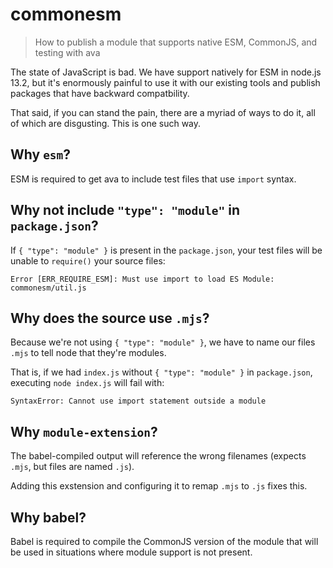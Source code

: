 # commonesm
> How to publish a module that supports native ESM, CommonJS, and testing with ava

The state of JavaScript is bad. We have support natively for ESM in node.js 13.2, but it's enormously painful to use it with our existing tools and publish packages that have backward compatbility.

That said, if you can stand the pain, there are a myriad of ways to do it, all of which are disgusting. This is one such way.

## Why `esm`?

ESM is required to get ava to include test files that use `import` syntax.


## Why not include `"type": "module"` in `package.json`?

If `{ "type": "module" }` is present in the `package.json`, your test files will be unable to `require()` your source files:

```
Error [ERR_REQUIRE_ESM]: Must use import to load ES Module: commonesm/util.js
```


## Why does the source use `.mjs`?

Because we're not using `{ "type": "module" }`, we have to name our files `.mjs` to tell node that they're modules.

That is, if we had `index.js` without `{ "type": "module" }` in `package.json`, executing `node index.js` will fail with:

```
SyntaxError: Cannot use import statement outside a module
```


## Why `module-extension`?

The babel-compiled output will reference the wrong filenames (expects `.mjs`, but files are named `.js`).

Adding this exstension and configuring it to remap `.mjs` to `.js` fixes this.


## Why babel?

Babel is required to compile the CommonJS version of the module that will be used in situations where module support is not present.

